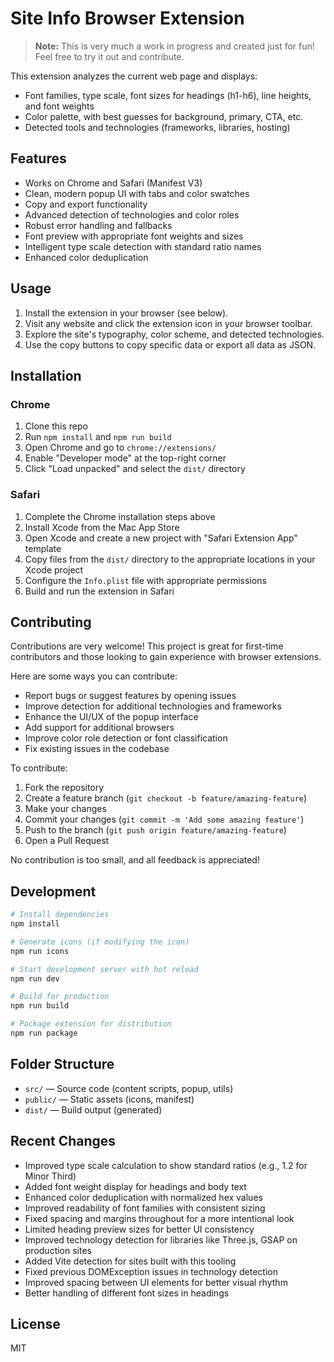# Site Info Browser Extension

> **Note:** This is very much a work in progress and created just for fun! Feel free to try it out and contribute.

This extension analyzes the current web page and displays:

- Font families, type scale, font sizes for headings (h1-h6), line heights, and font weights
- Color palette, with best guesses for background, primary, CTA, etc.
- Detected tools and technologies (frameworks, libraries, hosting)

## Features

- Works on Chrome and Safari (Manifest V3)
- Clean, modern popup UI with tabs and color swatches
- Copy and export functionality
- Advanced detection of technologies and color roles
- Robust error handling and fallbacks
- Font preview with appropriate font weights and sizes
- Intelligent type scale detection with standard ratio names
- Enhanced color deduplication

## Usage

1. Install the extension in your browser (see below).
2. Visit any website and click the extension icon in your browser toolbar.
3. Explore the site's typography, color scheme, and detected technologies.
4. Use the copy buttons to copy specific data or export all data as JSON.

## Installation

### Chrome

1. Clone this repo
2. Run `npm install` and `npm run build`
3. Open Chrome and go to `chrome://extensions/`
4. Enable "Developer mode" at the top-right corner
5. Click "Load unpacked" and select the `dist/` directory

### Safari

1. Complete the Chrome installation steps above
2. Install Xcode from the Mac App Store
3. Open Xcode and create a new project with "Safari Extension App" template
4. Copy files from the `dist/` directory to the appropriate locations in your Xcode project
5. Configure the `Info.plist` file with appropriate permissions
6. Build and run the extension in Safari

## Contributing

Contributions are very welcome! This project is great for first-time contributors and those looking to gain experience with browser extensions.

Here are some ways you can contribute:

- Report bugs or suggest features by opening issues
- Improve detection for additional technologies and frameworks
- Enhance the UI/UX of the popup interface
- Add support for additional browsers
- Improve color role detection or font classification
- Fix existing issues in the codebase

To contribute:

1. Fork the repository
2. Create a feature branch (`git checkout -b feature/amazing-feature`)
3. Make your changes
4. Commit your changes (`git commit -m 'Add some amazing feature'`)
5. Push to the branch (`git push origin feature/amazing-feature`)
6. Open a Pull Request

No contribution is too small, and all feedback is appreciated!

## Development

```bash
# Install dependencies
npm install

# Generate icons (if modifying the icon)
npm run icons

# Start development server with hot reload
npm run dev

# Build for production
npm run build

# Package extension for distribution
npm run package
```

## Folder Structure

- `src/` — Source code (content scripts, popup, utils)
- `public/` — Static assets (icons, manifest)
- `dist/` — Build output (generated)

## Recent Changes

- Improved type scale calculation to show standard ratios (e.g., 1.2 for Minor Third)
- Added font weight display for headings and body text
- Enhanced color deduplication with normalized hex values
- Improved readability of font families with consistent sizing
- Fixed spacing and margins throughout for a more intentional look
- Limited heading preview sizes for better UI consistency
- Improved technology detection for libraries like Three.js, GSAP on production sites
- Added Vite detection for sites built with this tooling
- Fixed previous DOMException issues in technology detection
- Improved spacing between UI elements for better visual rhythm
- Better handling of different font sizes in headings

## License

MIT

